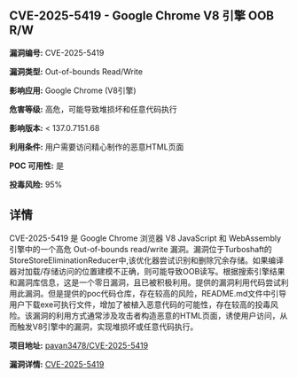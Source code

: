 ## CVE-2025-5419 - Google Chrome V8 引擎 OOB R/W

**漏洞编号:** CVE-2025-5419

**漏洞类型:** Out-of-bounds Read/Write

**影响应用:** Google Chrome (V8引擎)

**危害等级:** 高危，可能导致堆损坏和任意代码执行

**影响版本:** < 137.0.7151.68

**利用条件:** 用户需要访问精心制作的恶意HTML页面

**POC 可用性:** 是

**投毒风险:** 95%

## 详情

CVE-2025-5419 是 Google Chrome 浏览器 V8 JavaScript 和 WebAssembly 引擎中的一个高危 Out-of-bounds read/write 漏洞。漏洞位于Turboshaft的StoreStoreEliminationReducer中,该优化器尝试识别和删除冗余存储。如果编译器对加载/存储访问的位置建模不正确，则可能导致OOB读写。根据搜索引擎结果和漏洞库信息，这是一个零日漏洞，且已被积极利用。提供的漏洞利用代码尝试利用此漏洞。但是提供的poc代码仓库，存在较高的风险，README.md文件中引导用户下载exe可执行文件，增加了被植入恶意代码的可能性，存在较高的投毒风险。该漏洞的利用方式通常涉及攻击者构造恶意的HTML页面，诱使用户访问，从而触发V8引擎中的漏洞，实现堆损坏或任意代码执行。

**项目地址:** [pavan3478/CVE-2025-5419](https://github.com/pavan3478/CVE-2025-5419)

**漏洞详情:** [CVE-2025-5419](https://nvd.nist.gov/vuln/detail/CVE-2025-5419)